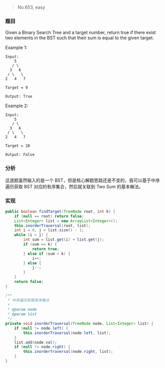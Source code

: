 > No.653, easy

### 题目

Given a Binary Search Tree and a target number, return true if there exist two elements in the BST such that their sum is equal to the given target.

Example 1:

```text
Input: 
    5
   / \
  3   6
 / \   \
2   4   7

Target = 9

Output: True
```

Example 2:

```text
Input: 
    5
   / \
  3   6
 / \   \
2   4   7

Target = 28

Output: False
```

### 分析

这道题虽然输入的是一个 BST，但是核心解题思路还是不变的，我可以基于中序遍历获取 BST 对应的有序集合，然后就关联到 Two Sum 的基本解法。

### 实现

```java
public boolean findTarget(TreeNode root, int k) {
    if (null == root) return false;
    List<Integer> list = new ArrayList<Integer>();
    this.inorderTraversal(root, list);
    int i = 0, j = list.size() - 1;
    while (i < j) {
        int sum = list.get(i) + list.get(j);
        if (sum == k) {
            return true;
        } else if (sum < k) {
            i++;
        } else {
            j--;
        }
    }
    return false;
}

/**
 * 中序遍历获取有序集合
 *
 * @param node
 * @param list
 */
private void inorderTraversal(TreeNode node, List<Integer> list) {
    if (null != node.left) {
        this.inorderTraversal(node.left, list);
    }
    list.add(node.val);
    if (null != node.right) {
        this.inorderTraversal(node.right, list);
    }
}
```